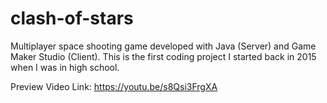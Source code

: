 # clash-of-stars
Multiplayer space shooting game developed with Java (Server) and Game Maker Studio (Client). This is the first coding project I started back in 2015 when I was in high school.

Preview Video Link: https://youtu.be/s8Qsi3FrgXA
